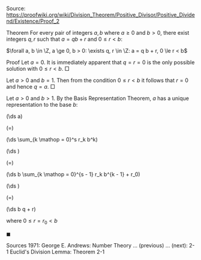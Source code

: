 # 

Source: https://proofwiki.org/wiki/Division_Theorem/Positive_Divisor/Positive_Dividend/Existence/Proof_2

Theorem
For every pair of integers $a, b$ where $a \ge 0$ and $b > 0$, there exist integers $q, r$ such that $a = q b + r$ and $0 \le r < b$:

$\forall a, b \in \Z, a \ge 0, b > 0: \exists q, r \in \Z: a = q b + r, 0 \le r < b$


Proof
Let $a = 0$.
It is immediately apparent that $q = r = 0$ is the only possible solution with $0 \le r < b$.
$\Box$

Let $a > 0$ and $b = 1$.
Then from the condition $0 \le r < b$ it follows that $r = 0$ and hence $q = a$.
$\Box$

Let $a > 0$ and $b > 1$.
By the Basis Representation Theorem, $a$ has a unique representation to the base $b$:














\(\ds a\)

\(=\)







\(\ds \sum_{k \mathop = 0}^s r_k b^k\)




















\(\ds \)

\(=\)







\(\ds b \sum_{k \mathop = 0}^{s - 1} r_k b^{k - 1} + r_0\)




















\(\ds \)

\(=\)







\(\ds b q + r\)





where $0 \le r = r_0 < b$



$\blacksquare$


Sources
1971: George E. Andrews: Number Theory ... (previous) ... (next): $\text {2-1}$ Euclid's Division Lemma: Theorem $\text {2-1}$




